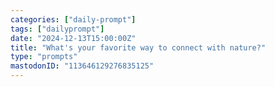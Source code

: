 ```yaml
---
categories: ["daily-prompt"]
tags: ["dailyprompt"]
date: "2024-12-13T15:00:00Z"
title: "What's your favorite way to connect with nature?"
type: "prompts"
mastodonID: "113646129276835125"
---
```

